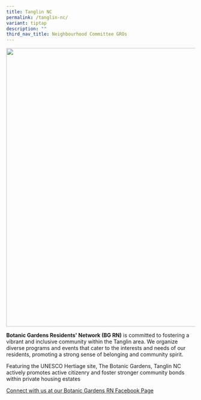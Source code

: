 ```yaml
---
title: Tanglin NC
permalink: /tanglin-nc/
variant: tiptap
description: ""
third_nav_title: Neighbourhood Committee GROs
---
```

<div class="isomer-image-wrapper">
<img style="width: 740px; color: rgb(0, 0, 0); font-family: system-ui, -apple-system, &quot;system-ui&quot;, &quot;Segoe UI&quot;, Roboto, Oxygen, Ubuntu, Cantarell, &quot;Open Sans&quot;, &quot;Helvetica Neue&quot;, sans-serif; font-size: medium; font-style: normal; font-variant-ligatures: normal; font-variant-caps: normal; font-weight: 400; letter-spacing: normal; orphans: 2; text-align: start; text-indent: 0px; text-transform: none; widows: 2; word-spacing: 0px; -webkit-text-stroke-width: 0px; white-space: normal; text-decoration-thickness: initial; text-decoration-style: initial; text-decoration-color: initial;" height="auto" width="100%" src="https://moca.sgp1.cdn.digitaloceanspaces.com/Our%20Communities/64f708a9d059f7ad4c05cd00_25%2520%2526%252026%2520July%25202022(2).webp">
</div>
<p><strong>Botanic Gardens Residents' Network (BG RN)</strong> is committed
to fostering a vibrant and inclusive community within the Tanglin area.
We organize diverse programs and events that cater to the interests and
needs of our residents, promoting a strong sense of belonging and community
spirit.</p>
<p>Featuring the UNESCO Hertiage site, The Botanic Gardens, Tanglin NC actively
promotes active citizenry and foster stronger community bonds within private
housing estates</p>
<p><a href="https://www.facebook.com/botanicgardensrn" rel="noopener nofollow" target="_blank">Connect with us at our Botanic Gardens RN Facebook Page</a>
</p>